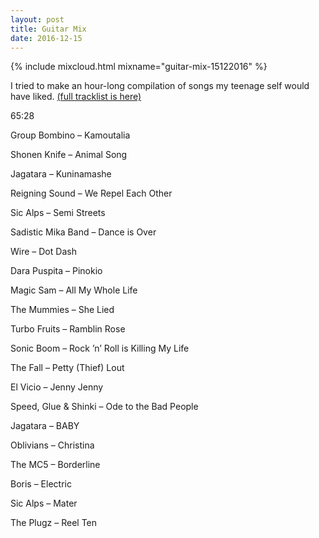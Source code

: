 ```yaml
---
layout: post
title: Guitar Mix
date: 2016-12-15
---
```


{% include mixcloud.html mixname="guitar-mix-15122016" %}

I tried to make an hour-long compilation of songs my teenage self would have liked. <a name="tracklist"></a>[(full tracklist is here)](/2016/12/15/guitar-mix/#tracklist)

<!-- more -->

65:28

Group Bombino – Kamoutalia

Shonen Knife – Animal Song

Jagatara – Kuninamashe

Reigning Sound – We Repel Each Other

Sic Alps – Semi Streets

Sadistic Mika Band – Dance is Over

Wire – Dot Dash

Dara Puspita – Pinokio

Magic Sam – All My Whole Life

The Mummies – She Lied

Turbo Fruits – Ramblin Rose

Sonic Boom – Rock ’n’ Roll is Killing My Life

The Fall – Petty (Thief) Lout

El Vicio – Jenny Jenny

Speed, Glue & Shinki – Ode to the Bad People

Jagatara – BABY

Oblivians – Christina

The MC5 – Borderline

Boris – Electric

Sic Alps – Mater

The Plugz – Reel Ten
